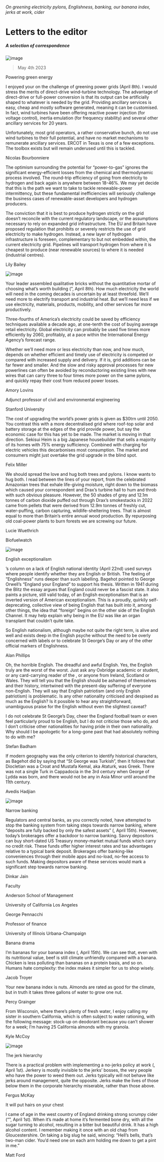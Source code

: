 ###### On greening electricity pylons, Englishness, banking, our banana index, jerks at work, cider
# Letters to the editor 
##### A selection of correspondence 
![image](images/20230408_TQD002.jpg) 
> May 4th 2023 

Powering green energy
I enjoyed your  on the challenge of greening power grids (April 8th). I would stress the merits of direct-drive wind-turbine technology. The advantage of direct-drive or full-power conversion is that its output can be artificially shaped to whatever is needed by the grid. Providing ancillary services is easy, cheap and mostly software generated, meaning it can be customised. In fact, wind turbines have been offering reactive power injection (for voltage control), inertia emulation (for frequency stability) and several other ancillary services for 20 years.
Unfortunately, most grid operators, a rather conservative bunch, do not use wind turbines to their full potential, and have no market mechanisms to remunerate ancillary services. ERCOT in Texas is one of a few exceptions. The toolbox exists but will remain underused until this is tackled.
Nicolas Bourbonniere

The optimism surrounding the potential for “power-to-gas” ignores the significant energy-efficient losses from the chemical and thermodynamic process involved. The round-trip efficiency of going from electricity to hydrogen and back again is anywhere between 18-46%. We may yet decide that this is the path we want to take to tackle renewable-power intermittency, but these fundamental inefficiencies will seriously challenge the business cases of renewable-asset developers and hydrogen producers. 
The conviction that it is best to produce hydrogen strictly on the grid doesn’t reconcile with the current regulatory landscape, or the assumptions necessary to rely on expanded grid infrastructure. The EU and Britain have proposed regulation that prohibits or severely restricts the use of grid electricity to make hydrogen. Instead, a new layer of hydrogen infrastructure is foreseen, complementary to but not embedded within, the current electricity grid. Pipelines will transport hydrogen from where it is cheapest to produce (near renewable sources) to where it is needed (industrial centres). 
Lily Bailey

![image](images/20230408_LDD001.jpg) 

Your leader assembled qualitative bricks without the quantitative mortar of choosing what’s worth building (”, April 8th). How much electricity the world will need in the coming decades is uncertain by at least threefold. We’ll need more to electrify transport and industrial heat. But we’ll need less if we use electricity, materials, products, mobility, and other services far more productively. 
Three-fourths of America’s electricity could be saved by efficiency techniques available a decade ago, at one-tenth the cost of buying average retail electricity. Global electricity can probably be used five times more efficiently by 2060, profitably, at a pace within the International Energy Agency’s forecast range.
Whether we’ll need more or less electricity than now, and how much, depends on whether efficient and timely use of electricity is competed or compared with increased supply and delivery. If it is, grid additions can be far fewer and smaller. And the slow and risky approval processes for new powerlines can often be avoided by reconductoring existing lines with new wires that can carry three to four times more power on the same pylons, and quickly repay their cost from reduced power losses. 
Amory Lovins
Adjunct professor of civil and environmental engineering
Stanford University

The cost of upgrading the world’s power grids is given as $30trn until 2050. You contrast this with a more decentralised grid where roof-top solar and battery storage at the edges of the grid provide power, but say the economic case for this has yet to be made. The market is moving in that direction. Sekisui Heim is a big Japanese housebuilder that sells a majority of its homes with 75% energy sufficiency. Combined with charging for electric vehicles this decarbonises most consumption. The market and consumers might just overtake the grid upgrade in the blind spot.
Felix Miller

We should spread the love and hug both trees and pylons. I know  wants to hug both. I read between the lines of your report, from the celebrated Amazonian trees that exhale life-giving moisture, right down to the biomass which caused your correspondent and Drax’s turbine hall to hum and throb with such obvious pleasure. However, the 50 shades of grey and 12.1m tonnes of carbon dioxide puffed out through Drax’s smokestacks in 2022 came from pellets that were derived from 12.9m tonnes of freshly cut, water-puffing, carbon capturing, wildlife-sheltering trees. That is almost equal to more than Britain’s entire annual wood production. By repurposing old coal-power plants to burn forests we are screwing our future.
Lucie Wuethrich
Biofuelwatch

![image](images/20230422_BRD000.jpg) 

English exceptionalism
’s column on a lack of English national identity (April 22nd) used surveys where people identify whether they are English or British. The feeling of “Englishness” runs deeper than such labelling. Bagehot pointed to George Orwell’s “England your England” to support his thesis. Written in 1941 during the Blitz the essay argues that England could never be a fascist state. It also paints a picture, still valid today, of an English exceptionalism that is an inverted version of American exceptionalism. This is a proudly, quirkily self-deprecating, collective view of being English that has built into it, among other things, the idea that “foreign” begins on the other side of the English Channel. It may help explain why being in the EU was like an organ transplant that couldn’t quite take. 
So English nationalism, although maybe not quite the right term, is alive and well and exists deep in the English psyche without the need to be overly concerned with labels or to celebrate St George’s Day or any of the other official markers of Englishness.
Alan Phillips

Oh, the horrible English. The dreadful and awful English. Yes, the English truly are the worst of the worst. Just ask any Oxbridge academic or student, or any card-carrying reader of the , or anyone from Ireland, Scotland or Wales. They will tell you that the English should be ashamed of themselves and their history, intertwined with the present-day suffering of everyone non-English. They will say that English patriotism (and only English patriotism) is problematic. Is any other nationality criticised and despised as much as the English? Is it possible to hear any straightforward, unambiguous praise for the English without even the slightest caveat? 
I do not celebrate St George’s Day, cheer the England football team or even feel particularly proud to be English, but I do not criticise those who do, and I don’t criticise other nationalities for having pride in their own nationality. Why should I be apologetic for a long-gone past that had absolutely nothing to do with me?
Stefan Badham

If modern geography was the only criterion to identify historical characters, as Bagehot did by saying that “St George was Turkish”, then it follows that Diocletian was a Croat and Mustafa Kemal, aka Ataturk, was Greek. There was not a single Turk in Cappadocia in the 3rd century when George of Lydda was born, and there would not be any in Asia Minor until around the 11th century.
Avedis Hadjian

![image](images/20230415_FND000.jpg) 

Narrow banking
Regulators and central banks, as you correctly noted, have attempted to stop the banking system from taking steps towards narrow banking, where “deposits are fully backed by only the safest assets” (, April 15th). However, today’s brokerages offer a backdoor to narrow banking. Savvy depositors can buy short-dated US Treasury money-market mutual funds which carry no credit risk. These funds offer higher interest rates and tax advantages relative to a typical bank deposit. Brokerages offer banking-like conveniences through their mobile apps and no-load, no-fee access to such funds. Making depositors aware of these services would mark a significant step towards narrow banking.
Dinkar Jain
Faculty
Anderson School of Management
University of California Los Angeles
George Pennacchi 
Professor of finance
University of Illinois Urbana-Champaign
Banana drama
I’m bananas for your banana index (, April 15th). We can see that, even with its nutritional value, beef is still climate unfriendly compared with a banana. Chicken is less polluting than bananas on a protein basis, and so on. Humans hate complexity: the index makes it simpler for us to shop wisely. 
Jacob Troyer

Your new banana index is nuts. Almonds are rated as good for the climate, but in truth it takes three gallons of water to grow one nut. 
Percy Grainger

From Wisconsin, where there’s plenty of fresh water, I enjoy calling my sister in southern California, which is often subject to water rationing, with the following message: stock-up on deodorant because you can’t shower for a week; I’m having 25 California almonds with my granola.
Kyle McCoy

![image](images/20230401_WBD002.jpg) 

The jerk hierarchy
There is a practical problem with implementing a no-jerks policy at work (, April 1st). Jerkery is mostly invisible to the jerks’ bosses, the very people who have the power to weed them out. Jerks typically will not behave like jerks around management, quite the opposite. Jerks make the lives of those below them in the corporate hierarchy miserable, rather than those above.
Fergus McKay

It will put hairs on your chest
I came of age in the west country of England drinking strong scrumpy cider (“”, April 1st). When it’s made at home it’s fermented bone dry, with all the sugar turning to alcohol, resulting in a bitter but beautiful drink. It has a high alcohol content. I remember making it once with an old chap from Gloucestershire. On taking a big slug he said, wincing: “Hell’s bells, that’s two-man cider. You’d need one on each arm holding me down to get a pint in me.”
Matt Ford

